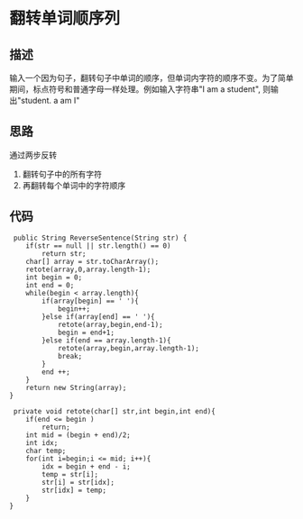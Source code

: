 # 翻转单词顺序列
## 描述
输入一个因为句子，翻转句子中单词的顺序，但单词内字符的顺序不变。为了简单期间，标点符号和普通字母一样处理。例如输入字符串"I am a student", 则输出"student. a am I"

## 思路
通过两步反转
1. 翻转句子中的所有字符
2. 再翻转每个单词中的字符顺序

## 代码

     public String ReverseSentence(String str) {
        if(str == null || str.length() == 0)
            return str;
		char[] array = str.toCharArray();
        retote(array,0,array.length-1);
        int begin = 0;
        int end = 0;
        while(begin < array.length){
            if(array[begin] == ' '){
                begin++;
            }else if(array[end] == ' '){
                retote(array,begin,end-1);
                begin = end+1;
            }else if(end == array.length-1){
                retote(array,begin,array.length-1);
                break;
            }
            end ++;
        }
        return new String(array);
    }
    
     private void retote(char[] str,int begin,int end){
        if(end <= begin )
            return;
        int mid = (begin + end)/2;
        int idx;
        char temp;
        for(int i=begin;i <= mid; i++){
            idx = begin + end - i;
            temp = str[i];
            str[i] = str[idx];
            str[idx] = temp;
        }
    }
